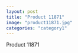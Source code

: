 ```yaml
---
layout: post
title: "Product 11871"
image: "product11871.jpg"
categories: "category1"
---
```

Product 11871
